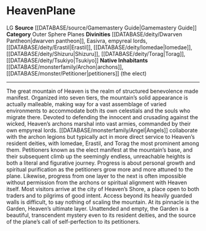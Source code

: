 ﻿---
alignment: LG
element: null
id: '17'
name: Heaven
plane_category: Outer Sphere Planes
rarity: Common
rus_type_level: null
source: '[[DATABASE/source/Gamemastery Guide|Gamemastery Guide]]'
trait: null
type: Plane

---
# Heaven<span class="item-type">Plane</span>

<span class="trait-alignment item-trait">LG</span>
**Source** [[DATABASE/source/Gamemastery Guide|Gamemastery Guide]]
**Category** Outer Sphere Planes
**Divinities** [[DATABASE/deity/Dwarven Pantheon|dwarven pantheon]], Easivra, empyreal lords, [[DATABASE/deity/Erastil|Erastil]], [[DATABASE/deity/Iomedae|Iomedae]], [[DATABASE/deity/Shizuru|Shizuru]], [[DATABASE/deity/Torag|Torag]], [[DATABASE/deity/Tsukiyo|Tsukiyo]]
**Native Inhabitants** [[DATABASE/monsterfamily/Archon|archons]], [[DATABASE/monster/Petitioner|petitioners]] (the elect)

---
The great mountain of Heaven is the realm of structured benevolence made manifest. Organized into seven tiers, the mountain’s solid appearance is actually malleable, making way for a vast assemblage of varied environments to accommodate both its own celestials and the souls who migrate there. Devoted to defending the innocent and crusading against the wicked, Heaven’s archons marshal into vast armies, commanded by their own empyreal lords. [[DATABASE/monsterfamily/Angel|Angels]] collaborate with the archon legions but typically act in more direct service to Heaven’s resident deities, with Iomedae, Erastil, and Torag the most prominent among them.
 Petitioners known as the elect manifest at the mountain’s base, and their subsequent climb up the seemingly endless, unreachable heights is both a literal and figurative journey. Progress is about personal growth and spiritual purification as the petitioners grow more and more attuned to the plane. Likewise, progress from one layer to the next is often impossible without permission from the archons or spiritual alignment with Heaven itself. Most visitors arrive at the city of Heaven’s Shore, a place open to both traders and to pilgrims of good intent. Access beyond its heavily guarded walls is difficult, to say nothing of scaling the mountain. At its pinnacle is the Garden, Heaven’s ultimate layer. Unattended and empty, the Garden is a beautiful, transcendent mystery even to its resident deities, and the source of the plane’s call of self-perfection to its petitioners.